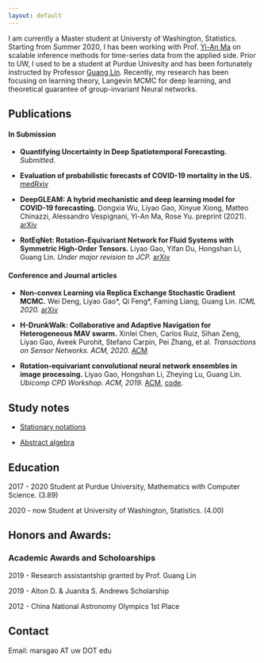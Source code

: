 ```yaml
---
layout: default
---
```


I am currently a Master student at Universty of Washington, Statistics. Starting from Summer 2020, I has been working with Prof. [Yi-An Ma](https://sites.google.com/view/yianma/home) on scalable inference  methods for time-series data from the applied side. Prior to UW, I used to be a student at Purdue Univesity and has been fortunately instructed by Professor [Guang Lin](https://www.math.purdue.edu/~lin491/). Recently, my research has been focusing on learning theory, Langevin MCMC for deep learning, and theoretical guarantee of group-invariant Neural networks.
<!--![University of Washington. (Credit to UW website)](https://raw.githubusercontent.com/gaoliyao/gaoliyao.github.io/master/img/UW.png?token=ADLTCAFYJULIWSPGXGUWASC7PJPR6) -->


## Publications

#### In Submission
- **Quantifying Uncertainty in Deep Spatiotemporal Forecasting.** *Submitted.* 

- **Evaluation of probabilistic forecasts of COVID-19 mortality in the US.** [medRxiv](https://www.medrxiv.org/content/10.1101/2021.02.03.21250974v1.full.pdf)

- **DeepGLEAM: A hybrid mechanistic and deep learning model for COVID-19 forecasting.**  Dongxia Wu, Liyao Gao, Xinyue Xiong, Matteo Chinazzi, Alessandro Vespignani, Yi-An Ma, Rose Yu. preprint (2021). [arXiv](https://arxiv.org/abs/2102.06684) 

- **RotEqNet: Rotation-Equivariant Network for Fluid Systems with Symmetric High-Order Tensors.** Liyao Gao, Yifan Du, Hongshan Li, Guang Lin. *Under major revision to JCP.* [arXiv](https://arxiv.org/pdf/2005.04286.pdf)

#### Conference and Journal articles

- **Non-convex Learning via Replica Exchange Stochastic Gradient MCMC.** Wei Deng, Liyao Gao\*, Qi Feng\*, Faming Liang, Guang Lin. *ICML 2020.* [arXiv](https://arxiv.org/pdf/2008.05367.pdf)

- **H-DrunkWalk: Collaborative and Adaptive Navigation for Heterogeneous MAV swarm.** Xinlei Chen, Carlos Ruiz, Sihan Zeng, Liyao Gao, Aveek Purohit, Stefano Carpin, Pei Zhang, et al. *Transactions on Sensor Networks. ACM, 2020.* [ACM](https://dl.acm.org/doi/abs/10.1145/3382094)

- **Rotation-equivariant convolutional neural network ensembles in image processing.** Liyao Gao, Hongshan Li, Zheying Lu, Guang Lin. *Ubicomp CPD Workshop. ACM, 2019*. [ACM](https://dl.acm.org/ft_gateway.cfm?id=3349330&ftid=2082607&dwn=1&CFID=174579832&CFTOKEN=2056b8b608a255d0-6FDD2312-FB2D-99B6-12E58D3451BCA0FA), [code](https://github.com/LouiseHash/Rotation_Equivariant_CNN_Ensembles).



## Study notes

- [Stationary notations](https://gaoliyao.github.io/stationary)

- [Abstract algebra](https://gaoliyao.github.io/absalgebra)


## Education
2017 - 2020 Student at Purdue University, Mathematics with Computer Science. (3.89)

2020 - now Student at University of Washington, Statistics. (4.00)


## Honors and Awards:
### Academic Awards and Scholoarships

2019 - Research assistantship granted by Prof. Guang Lin 

2019 - Alton D. & Juanita S. Andrews Scholarship

2012 - China National Astronomy Olympics 1st Place


## Contact
Email:
marsgao AT uw DOT edu

<!---
## Former works:
![Carnegie Mellon University Newell Simon Hall](http://wtwarchitects.com/wp-content/uploads/2014/08/CMU_CS_ExtBikeRack-1-635x505.jpg)
### Experiences

2018 - 2019 Software developer at Purdue University (CS 49000), working with Dr. [Hongshan Li](https://www.math.purdue.edu/~li108/) (Brilliant, nice, intelligent researcher in pure mathematics, also working on deep learning theory and applications).  

2017 - now Independent Researcher at Purdue University, instructed by Professor He Wang, [SIMBA Lab](https://simbalab.cs.purdue.edu/)

2018 Summer - Research intern at Tsinghua University, instructed by Dr. Xinlei Chen, Prof. Yong Li

2016 - 2017 Researcher at Carnegie Mellon University, cooperate with Dr. Fanglin Chen
[Chimps Lab](http://cmuchimps.org/)

2016 - Research intern at Carnegie Mellon University, instructed by Dr. Xinlei Chen

### Projects

2018 - now Currently doing research on a new architecture of Neural Network.  [Website](https://gaoliyao.github.io/CortexNeuralNetwork)

2019 - now Rotation-equivariant Neural Network.

2019 - 2019 Interpolate: Online PDF annotation platform. [Website](https://interpolate.io/)

2018 - 2019 Contributor to OpenGenus: 'World's first offline search engine'.  [Website](https://github.com/OpenGenus)[Star: 6338]

2017 - PoseSimulator: A pose data simulator in generating training data of pose tracking algorithm. [Python]

2016 - 2017 MessageOnTap: An intelligent agent in instant messaging through the length of personal data. [Java, Android]

2016 - 2017 PersonalKnowledgeGraph: A graph based personal data engine

2016 Repetitive Dialogue Detection: [java]

2016 TimeParser: [java]

2016 LocationClustering: [java]

2015 Hackathon Moving Lightening Screen: [C++]

2015 Intelligent Chess Algorithm, Advanced A* Tree: [C#]

2014 OurManager: University drom management website [j2ee]

2013 Audio Directional Speaker. Patent [C]

[//]: # (MA 35100 Elementary Linear Algebra)

[//]: # (MA 37500 Introduction to Discrete Mathematics)

[//]: # (MA 41600 Probability)

[//]: # (CS 49000 Indoor Localization II: A Instructed by Prof. He Wang)

[//]: # (CS 49000: Neural Network: A+ Instructed by Prof. He Wang)

[//]: # (CS 49000: AI System Development: A+ Instructed by Prof. He Wang)

[//]: # (MA 59800: Mathematical Aspects of Neural Networks)


<!-- [//]: # (MA 16500 Anlytc Geomtry&Calc I: A+, 96)

[//]: # (CNIT 18000 Intro To Sys Devel: A+, 97)

[//]: # (CS 17700 Progrmng With MM Objs: A, 97)

[//]: # (ENGL 110 Am Lang&Cultur Intl I: A, 97)

[//]: # (CS 49000 Indoor Localization II: A Instructed by Prof. He Wang)

[//]: # (MA 16600 Anlytc Geomtry&Calc II: A+, 95)

[//]: # (ENGL 11100 Am Lang&Cultur Intl I: A, 97 in Prof. Ty Climer's course)

[//]: # (CS 18000 Prob Solvng & OO Progrmng: A/A+, 97)

[//]: # (CS 49000: Neural Network: A+ Instructed by Prof. He Wang) -->

<!-- ## Others
Please view this [link](https://gaoliyao.github.io/others) for my life and other interests. -->

